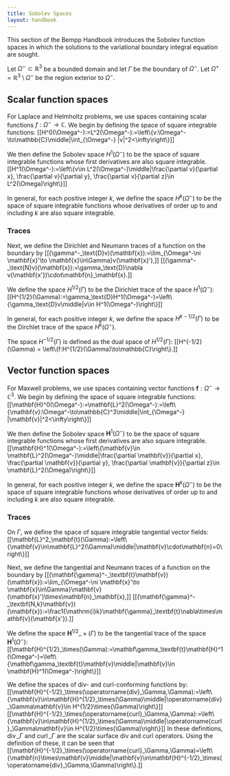 ```yaml
---
title: Sobolev Spaces
layout: handbook
---
```


This section of the Bempp Handbook introduces the Sobolev function spaces in which the solutions
to the variational boundary integral equation are sought.

Let $\Omega^-\subset\mathbb{R}^3$ be a bounded domain and let $\Gamma$
be the boundary of $\Omega^-$. Let $\Omega^+=\mathbb{R}^3\setminus\Omega^-$ be the region exterior
to $\Omega^-$.

## Scalar function spaces
For Laplace and Helmholtz problems, we use spaces containing scalar functions
$f:\Omega^-\to\mathbb{C}$.
We begin by defining the space of square integrable functions:
[[H^0(\Omega^-):=L^2(\Omega^-):=\left\\{v:\Omega^-\to\mathbb{C}\middle|\int\_{\Omega^-} |v|^2<\infty\right\\}]]

We then define the Sobolev space $H^1(\Omega^-)$ to be the space of square integrable functions
whose first derivatives are also square integrable.
[[H^1(\Omega^-):=\left\\{v\in L^2(\Omega^-)\middle|\frac{\partial v}{\partial x}, \frac{\partial v}{\partial y}, \frac{\partial v}{\partial z}\in L^2(\Omega)\right\\}]]

In general, for each positive integer $k$, we define the space $H^k(\Omega^-)$ to be the space
of square integrable functions whose derivatives of order up to and including $k$ are also
square integrable.

### Traces
Next, we define the Dirichlet and Neumann traces of a function on the boundary by
[[(\gamma^-\_\text{D}v)(\mathbf{x}):=\lim\_{\Omega^-\ni \mathbf{x}'\to \mathbf{x}\in\Gamma}v(\mathbf{x}'),]]
[[(\gamma^-\_\text{N}v)(\mathbf{x}):=\gamma\_\text{D}\nabla v(\mathbf{x'})\cdot\mathbf{n}\_\mathbf{x}.]]

We define the space $H^{1/2}(\Gamma)$ to be the Dirichlet trace of the space $H^1(\Omega^-)$:
[[H^{1/2}(\Gamma):=\gamma\_\text{D}H^1(\Omega^-)=\left\\{\gamma\_\text{D}v\middle|v\in H^1(\Omega^-)\right\\}]]

In general, for each positive integer $k$, we define the space $H^{k-1/2}(\Gamma)$ to be the Dirchlet
trace of the space $H^k(\Omega^-)$.

The space $H^{-1/2}(\Gamma)$ is defined as the dual space of $H^{1/2}(\Gamma)$:
[[H^{-1/2}(\Gamma) = \left\\{f:H^{1/2}(\Gamma)\to\mathbb{C}\right\\}.]]

## Vector function spaces
For Maxwell problems, we use spaces containing vector functions
$\mathbf{f}:\Omega^-\to\mathbb{C}^3$.
We begin by defining the space of square integrable functions:
[[\mathbf{H}^0(\Omega^-):=\mathbf{L}^2(\Omega^-):=\left\\{\mathbf{v}:\Omega^-\to\mathbb{C}^3\middle|\int\_{\Omega^-} |\mathbf{v}|^2<\infty\right\\}]]

We then define the Sobolev space $\mathbf{H}^1(\Omega^-)$ to be the space of square integrable functions
whose first derivatives are also square integrable.
[[\mathbf{H}^1(\Omega^-):=\left\\{\mathbf{v}\in \mathbf{L}^2(\Omega^-)\middle|\frac{\partial \mathbf{v}}{\partial x}, \frac{\partial \mathbf{v}}{\partial y}, \frac{\partial \mathbf{v}}{\partial z}\in \mathbf{L}^2(\Omega)\right\\}]]

In general, for each positive integer $k$, we define the space $\mathbf{H}^k(\Omega^-)$ to be the space
of square integrable functions whose derivatives of order up to and including $k$ are also
square integrable.

### Traces
On $\Gamma$, we define the space of square integrable tangential vector fields:
[[\mathbf{L}^2\_\mathbf{t}(\Gamma):=\left\\{\mathbf{v}\in\mathbf{L}^2(\Gamma)\middle|\mathbf{v}\cdot\mathbf{n}=0\right\\}]]

Next, we define the tangential and Neumann traces of a function on the boundary by
[[(\mathbf{\gamma}^-\_\textbf{t}\mathbf{v})(\mathbf{x}):=\lim\_{\Omega^-\ni \mathbf{x}'\to \mathbf{x}\in\Gamma}\mathbf{v}(\mathbf{x}')\times\mathbf{n}\_\mathbf{x},]]
[[(\mathbf{\gamma}^-\_\textbf{N,k}\mathbf{v})(\mathbf{x}):=\frac1{\mathrm{i}k}\mathbf{\gamma}\_\textbf{t}\nabla\times\mathbf{v}(\mathbf{x'}).]]

We define the space $\mathbf{H}^{1/2}\_\times(\Gamma)$ to be the tangential trace of the space $\mathbf{H}^1(\Omega^-)$:
[[\mathbf{H}^{1/2}\_\times(\Gamma):=\mathbf\gamma\_\textbf{t}\mathbf{H}^1(\Omega^-)=\left\\{\mathbf\gamma\_\textbf{t}\mathbf{v}\middle|\mathbf{v}\in \mathbf{H}^1(\Omega^-)\right\\}]]

We define the spaces of div- and curl-conforming functions by:
[[\mathbf{H}^{-1/2}\_\times(\operatorname{div}\_\Gamma,\Gamma):=\left\\{\mathbf{v}\in\mathbf{H}^{1/2}\_\times(\Gamma)\middle|\operatorname{div}\_\Gamma\mathbf{v}\in H^{1/2}\times(\Gamma)\right\\}]]
[[\mathbf{H}^{-1/2}\_\times(\operatorname{curl}\_\Gamma,\Gamma):=\left\\{\mathbf{v}\in\mathbf{H}^{1/2}\_\times(\Gamma)\middle|\operatorname{curl}\_\Gamma\mathbf{v}\in H^{1/2}\times(\Gamma)\right\\}]]
In these definitions, $\operatorname{div}\_\Gamma$
and $\operatorname{curl}\_\Gamma$ are the scalar
surface div and curl operators. Using the definition of these, it can be seen that
[[\mathbf{H}^{-1/2}\_\times(\operatorname{curl}\_\Gamma,\Gamma)=\left\\{\mathbf{n}\times\mathbf{v}\middle|\mathbf{v}\in\mathbf{H}^{-1/2}\_\times(\operatorname{div}\_\Gamma,\Gamma)\right\\}.]]

